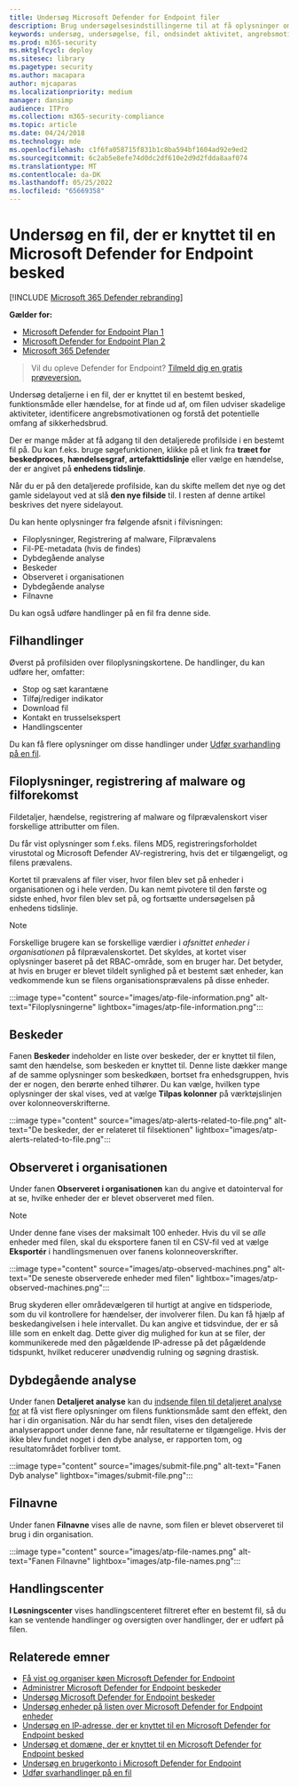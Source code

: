 ```yaml
---
title: Undersøg Microsoft Defender for Endpoint filer
description: Brug undersøgelsesindstillingerne til at få oplysninger om filer, der er knyttet til beskeder, funktionsmåder eller hændelser.
keywords: undersøg, undersøgelse, fil, ondsindet aktivitet, angrebsmotivation, dyb analyse, detaljeret analyserapport
ms.prod: m365-security
ms.mktglfcycl: deploy
ms.sitesec: library
ms.pagetype: security
ms.author: macapara
author: mjcaparas
ms.localizationpriority: medium
manager: dansimp
audience: ITPro
ms.collection: m365-security-compliance
ms.topic: article
ms.date: 04/24/2018
ms.technology: mde
ms.openlocfilehash: c1f6fa058715f831b1c8ba594bf1604ad92e9ed2
ms.sourcegitcommit: 6c2ab5e8efe74d0dc2df610e2d9d2fdda8aaf074
ms.translationtype: MT
ms.contentlocale: da-DK
ms.lasthandoff: 05/25/2022
ms.locfileid: "65669358"
---
```

# <a name="investigate-a-file-associated-with-a-microsoft-defender-for-endpoint-alert"></a>Undersøg en fil, der er knyttet til en Microsoft Defender for Endpoint besked

[!INCLUDE [Microsoft 365 Defender rebranding](../../includes/microsoft-defender.md)]

**Gælder for:**
- [Microsoft Defender for Endpoint Plan 1](https://go.microsoft.com/fwlink/p/?linkid=2154037)
- [Microsoft Defender for Endpoint Plan 2](https://go.microsoft.com/fwlink/p/?linkid=2154037)
- [Microsoft 365 Defender](https://go.microsoft.com/fwlink/?linkid=2118804)


> Vil du opleve Defender for Endpoint? [Tilmeld dig en gratis prøveversion.](https://signup.microsoft.com/create-account/signup?products=7f379fee-c4f9-4278-b0a1-e4c8c2fcdf7e&ru=https://aka.ms/MDEp2OpenTrial?ocid=docs-wdatp-investigatefiles-abovefoldlink)

Undersøg detaljerne i en fil, der er knyttet til en bestemt besked, funktionsmåde eller hændelse, for at finde ud af, om filen udviser skadelige aktiviteter, identificere angrebsmotivationen og forstå det potentielle omfang af sikkerhedsbrud.

Der er mange måder at få adgang til den detaljerede profilside i en bestemt fil på. Du kan f.eks. bruge søgefunktionen, klikke på et link fra **træet for beskedproces**, **hændelsesgraf**, **artefakttidslinje** eller vælge en hændelse, der er angivet på **enhedens tidslinje**.

Når du er på den detaljerede profilside, kan du skifte mellem det nye og det gamle sidelayout ved at slå **den nye filside** til. I resten af denne artikel beskrives det nyere sidelayout.

Du kan hente oplysninger fra følgende afsnit i filvisningen:

- Filoplysninger, Registrering af malware, Filprævalens
- Fil-PE-metadata (hvis de findes)
- Dybdegående analyse
- Beskeder
- Observeret i organisationen
- Dybdegående analyse
- Filnavne

Du kan også udføre handlinger på en fil fra denne side.

## <a name="file-actions"></a>Filhandlinger

Øverst på profilsiden over filoplysningskortene. De handlinger, du kan udføre her, omfatter:

- Stop og sæt karantæne
- Tilføj/rediger indikator
- Download fil
- Kontakt en trusselsekspert
- Handlingscenter

Du kan få flere oplysninger om disse handlinger under [Udfør svarhandling på en fil](respond-file-alerts.md).

## <a name="file-details-malware-detection-and-file-prevalence"></a>Filoplysninger, registrering af malware og filforekomst

Fildetaljer, hændelse, registrering af malware og filprævalenskort viser forskellige attributter om filen.

Du får vist oplysninger som f.eks. filens MD5, registreringsforholdet virustotal og Microsoft Defender AV-registrering, hvis det er tilgængeligt, og filens prævalens.

Kortet til prævalens af filer viser, hvor filen blev set på enheder i organisationen og i hele verden. Du kan nemt pivotere til den første og sidste enhed, hvor filen blev set på, og fortsætte undersøgelsen på enhedens tidslinje. 

> [!NOTE]
> Forskellige brugere kan se forskellige værdier i *afsnittet enheder i organisationen* på filprævalenskortet. Det skyldes, at kortet viser oplysninger baseret på det RBAC-område, som en bruger har. Det betyder, at hvis en bruger er blevet tildelt synlighed på et bestemt sæt enheder, kan vedkommende kun se filens organisationsprævalens på disse enheder.

:::image type="content" source="images/atp-file-information.png" alt-text="Filoplysningerne" lightbox="images/atp-file-information.png":::

## <a name="alerts"></a>Beskeder

Fanen **Beskeder** indeholder en liste over beskeder, der er knyttet til filen, samt den hændelse, som beskeden er knyttet til. Denne liste dækker mange af de samme oplysninger som beskedkøen, bortset fra enhedsgruppen, hvis der er nogen, den berørte enhed tilhører. Du kan vælge, hvilken type oplysninger der skal vises, ved at vælge **Tilpas kolonner** på værktøjslinjen over kolonneoverskrifterne.

:::image type="content" source="images/atp-alerts-related-to-file.png" alt-text="De beskeder, der er relateret til filsektionen" lightbox="images/atp-alerts-related-to-file.png":::

## <a name="observed-in-organization"></a>Observeret i organisationen

Under fanen **Observeret i organisationen** kan du angive et datointerval for at se, hvilke enheder der er blevet observeret med filen.

> [!NOTE]
> Under denne fane vises der maksimalt 100 enheder. Hvis du vil se _alle_ enheder med filen, skal du eksportere fanen til en CSV-fil ved at vælge **Eksportér** i handlingsmenuen over fanens kolonneoverskrifter.

:::image type="content" source="images/atp-observed-machines.png" alt-text="De seneste observerede enheder med filen" lightbox="images/atp-observed-machines.png":::

Brug skyderen eller områdevælgeren til hurtigt at angive en tidsperiode, som du vil kontrollere for hændelser, der involverer filen. Du kan få hjælp af beskedangivelsen i hele intervallet. Du kan angive et tidsvindue, der er så lille som en enkelt dag. Dette giver dig mulighed for kun at se filer, der kommunikerede med den pågældende IP-adresse på det pågældende tidspunkt, hvilket reducerer unødvendig rulning og søgning drastisk.

## <a name="deep-analysis"></a>Dybdegående analyse

Under fanen **Detaljeret analyse** kan du [indsende filen til detaljeret analyse for](respond-file-alerts.md#deep-analysis) at få vist flere oplysninger om filens funktionsmåde samt den effekt, den har i din organisation. Når du har sendt filen, vises den detaljerede analyserapport under denne fane, når resultaterne er tilgængelige. Hvis der ikke blev fundet noget i den dybe analyse, er rapporten tom, og resultatområdet forbliver tomt.

:::image type="content" source="images/submit-file.png" alt-text="Fanen Dyb analyse" lightbox="images/submit-file.png":::

## <a name="file-names"></a>Filnavne

Under fanen **Filnavne** vises alle de navne, som filen er blevet observeret til brug i din organisation.

:::image type="content" source="images/atp-file-names.png" alt-text="Fanen Filnavne" lightbox="images/atp-file-names.png":::

## <a name="action-center"></a>Handlingscenter

**I Løsningscenter** vises handlingscenteret filtreret efter en bestemt fil, så du kan se ventende handlinger og oversigten over handlinger, der er udført på filen.

## <a name="related-topics"></a>Relaterede emner

- [Få vist og organiser køen Microsoft Defender for Endpoint](alerts-queue.md)
- [Administrer Microsoft Defender for Endpoint beskeder](manage-alerts.md)
- [Undersøg Microsoft Defender for Endpoint beskeder](investigate-alerts.md)
- [Undersøg enheder på listen over Microsoft Defender for Endpoint enheder](investigate-machines.md)
- [Undersøg en IP-adresse, der er knyttet til en Microsoft Defender for Endpoint besked](investigate-ip.md)
- [Undersøg et domæne, der er knyttet til en Microsoft Defender for Endpoint besked](investigate-domain.md)
- [Undersøg en brugerkonto i Microsoft Defender for Endpoint](investigate-user.md)
- [Udfør svarhandlinger på en fil](respond-file-alerts.md)
